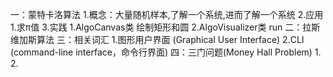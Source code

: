 一：蒙特卡洛算法
    1.概念：大量随机样本,了解一个系统,进而了解一个系统
    2.应用
        1.求π值
    3.实践
        1.AlgoCanvas类 绘制矩形和圆
        2.AlgoVisualizer类 run
二：拉斯维加斯算法
三：相关词汇
    1.图形用户界面 (Graphical User Interface)
    2.CLI (command-line interface，命令行界面)
四：三门问题(Money Hall Problem)
    1.
    2.